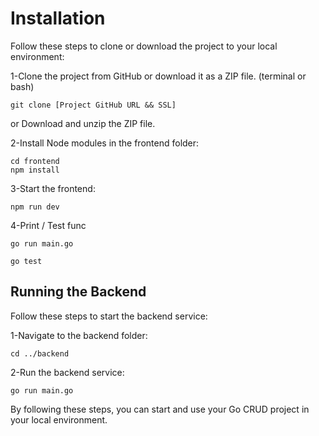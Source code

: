 # Installation

Follow these steps to clone or download the project to your local environment:

1-Clone the project from GitHub or download it as a ZIP file.
(terminal or bash)
```
git clone [Project GitHub URL && SSL]
```
or
Download and unzip the ZIP file.


2-Install Node modules in the frontend folder:
```
cd frontend
npm install
```

3-Start the frontend:
```
npm run dev
```

4-Print / Test func



```
go run main.go
```
```
go test
```



## Running the Backend
Follow these steps to start the backend service:


1-Navigate to the backend folder:
```
cd ../backend
```

2-Run the backend service:
```
go run main.go
```


By following these steps, you can start and use your Go CRUD project in your local environment.


